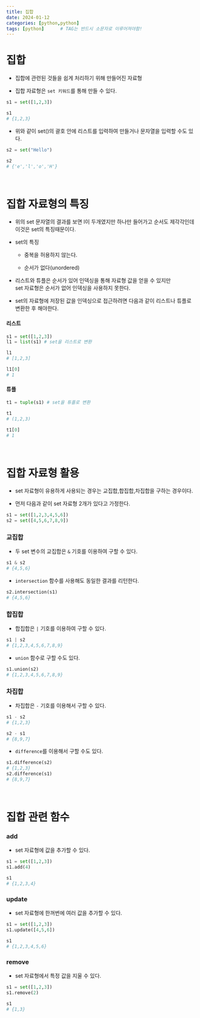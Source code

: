 ```yaml
---
title: 집합
date: 2024-01-12
categories: [python,python]
tags: [python]		# TAG는 반드시 소문자로 이루어져야함!
---
```


# **집합**

* 집합에 관련된 것들을 쉽게 처리하기 위해 만들어진 자료형

* 집합 자료형은 `set 키워드`를 통해 만들 수 있다.

```py
s1 = set([1,2,3])

s1
# {1,2,3}
```

* 위와 같이 set()의 괄호 안에 리스트를 입력하여 만들거나 문자열을 입력할 수도 있다.

```py
s2 = set("Hello")

s2
# {'e','l','o','H'}
```

<br>

# 집합 자료형의 특징

* 위의 set 문자열의 결과를 보면 l이 두개였지만 하나만 들어가고 순서도 제각각인데 이것은 set의 특징때문이다.

* set의 특징

  * 중복을 허용하지 않는다.

  * 순서가 없다(unordered)


* 리스트와 튜플은 순서가 있어 인덱싱을 통해 자료형 값을 얻을 수 있지만 <br>
  set 자료형은 순서가 없어 인덱싱을 사용하지 못한다.


* set의 자료형에 저장된 값을 인덱싱으로 접근하려면 다음과 같이 리스트나 튜플로 변환한 후 해야한다.

#### 리스트

```py
s1 = set([1,2,3])
l1 = list(s1) # set을 리스트로 변환

l1
# [1,2,3]

l1[0]
# 1
```

#### 튜플

```py
t1 = tuple(s1) # set을 튜플로 변환

t1
# (1,2,3)

t1[0]
# 1
```

<br>

# 집합 자료형 활용

* set 자료형이 유용하게 사용되는 경우는 교집합,합집합,차집합을 구하는 경우이다.

* 먼저 다음과 같이 set 자료형 2개가 있다고 가정한다.

```py
s1 = set([1,2,3,4,5,6])
s2 = set([4,5,6,7,8,9])
```

### 교집합

* 두 set 변수의 교집합은 `&` 기호를 이용하여 구할 수 있다.

```py
s1 & s2
# {4,5,6}
```

* `intersection` 함수를 사용해도 동일한 결과를 리턴한다.

```py
s2.intersection(s1)
# {4,5,6}
```

### 합집합

* 합집합은 `|` 기호를 이용하여 구할 수 있다.

```py
s1 | s2
# {1,2,3,4,5,6,7,8,9}
```

* `union` 함수로 구할 수도 있다.

```py
s1.union(s2)
# {1,2,3,4,5,6,7,8,9}
```

### 차집합

* 차집합은 `-` 기호를 이용해서 구할 수 있다.

```py
s1 - s2
# {1,2,3}

s2 - s1
# {8,9,7}
```

* `difference`를 이용해서 구할 수도 있다.

```py
s1.difference(s2)
# {1,2,3}
s2.difference(s1)
# {8,9,7}
```

<br>

# 집합 관련 함수

### add

* set 자료형에 값을 추가할 수 있다.

```py
s1 = set([1,2,3])
s1.add(4)

s1
# {1,2,3,4}
```

### update

* set 자료형에 한꺼번에 여러 값을 추가할 수 있다.

```py
s1 = set([1,2,3])
s1.update([4,5,6])

s1
# {1,2,3,4,5,6}
```

### remove

* set 자료형에서 특정 값을 지울 수 있다.

```py
s1 = set([1,2,3])
s1.remove(2)

s1
# {1,3}
```
